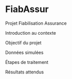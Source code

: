# FiabAssur
Projet Fiabilisation Assurance

Introduction au contexte

Objectif du projet

Données simulées

Étapes de traitement

Résultats attendus
